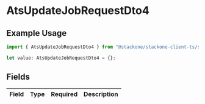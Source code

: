 # AtsUpdateJobRequestDto4

## Example Usage

```typescript
import { AtsUpdateJobRequestDto4 } from "@stackone/stackone-client-ts/sdk/models/shared";

let value: AtsUpdateJobRequestDto4 = {};
```

## Fields

| Field       | Type        | Required    | Description |
| ----------- | ----------- | ----------- | ----------- |